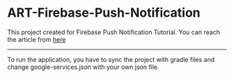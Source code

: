 # ART-Firebase-Push-Notification
This project created for Firebase Push Notification Tutorial. You can reach the article from [here](http://www.cinarr.com/2021/04/firebase-push-notification-kotlin-tutorial-series-3) 
<br />
<hr />
To run the application, you have to sync the project with gradle files and change google-services.json with your own json file. 
